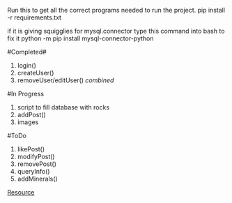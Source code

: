 
Run this to get all the correct programs needed to run the project.
pip install -r requirements.txt 

if it is giving squigglies for mysql.connector type this command into bash to fix it 
python -m pip install mysql-connector-python

#Completed#
1. login()
2. createUser()
3. removeUser/editUser() *combined*

#In Progress
1. script to fill database with rocks
2. addPost()
3. images

#ToDo
1. likePost()
2. modifyPost()
3. removePost()
4. queryInfo()
5. addMinerals()

[Resource](https://en.wikipedia.org/wiki/List_of_rock_types)